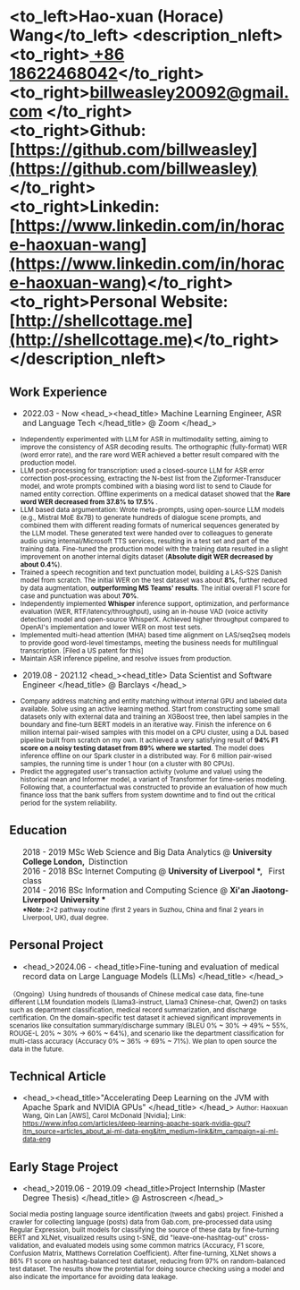 # <to_left>Hao-xuan (Horace) Wang</to_left>  <description_nleft><to_right>[ +86 18622468042](tel://008618622468042)</to_right><br> <to_right>[billweasley20092@gmail.com](billweasley20092@gmail.com) </to_right><br><to_right><b>Github: </b> [https://github.com/billweasley](https://github.com/billweasley)</to_right><br><to_right><b>Linkedin: </b> [https://www.linkedin.com/in/horace-haoxuan-wang](https://www.linkedin.com/in/horace-haoxuan-wang)</to_right><br><to_right><b>Personal Website: </b> [http://shellcottage.me](http://shellcottage.me)</to_right></description_nleft>    

Work Experience
--------
- <datetime>2022.03 - Now </datetime> <head_><head_title> Machine Learning Engineer, ASR and Language Tech </head_title> @ Zoom </head_>
<description><small>
<ul>
<li> Independently experimented with LLM for ASR in multimodality setting, aiming to improve the consistency of ASR decoding results. The orthographic (fully-format) WER (word error rate), and the rare word WER achieved a better result compared with the production model. </li>
<li> LLM post-processing for transcription: used a closed-source LLM for ASR error correction post-processing, extracting the N-best list from the Zipformer-Transducer model, and wrote prompts combined with a biasing word list to send to Claude for named entity correction. Offline experiments on a medical dataset showed that the <b>Rare word WER decreased from 37.8% to 17.5% </b>.</li>
<li> LLM based data argumentation: Wrote meta-prompts, using open-source LLM models (e.g., Mistral MoE 8x7B) to generate hundreds of dialogue scene prompts, and combined them with different reading formats of numerical sequences generated by the LLM model. These generated text were handed over to colleagues to generate audio using internal/Microsoft TTS services, resulting in a test set and part of the training data. Fine-tuned the production model with the training data resulted in a slight improvement on another internal digits dataset (<b>Absolute digit WER decreased by about 0.4%</b>).</li>
<li> Trained a speech recognition and text punctuation model, building a LAS-S2S Danish model from scratch. The initial WER on the test dataset was about <b>8%</b>, further reduced by data augmentation, <b>outperforming MS Teams' results</b>. The initial overall F1 score for case and punctuation was about <b>70%</b>.</li>
<li> Independently implemented <b>Whisper</b> inference support, optimization, and performance evaluation (WER, RTF/latency/throughput), using an in-house VAD (voice activity detection) model and open-source WhisperX. Achieved higher throughput compared to OpenAI's implementation and lower WER on most test sets.</li>
<li> Implemented multi-head attention (MHA) based time alignment on LAS/seq2seq models to provide good word-level timestamps, meeting the business needs for multilingual transcription. [Filed a US patent for this]</li>
<li> Maintain ASR inference pipeline, and resolve issues from production. </li>
</ul>
</small></description>

- <datetime>2019.08 - 2021.12 </datetime> <head_><head_title> Data Scientist and Software Engineer </head_title> @ Barclays </head_>
<description><small>
<ul>
<li>
Company address matching and entity matching without internal GPU and labeled data available. Solve using an active learning method. Start from constructing some small datasets only with external data and training an XGBoost tree, then label samples in the boundary and fine-turn BERT models in an iterative way. Finish the inference on 6 million internal pair-wised samples with this model on a CPU cluster, using a DJL based pipeline built from scratch on my own. It achieved a very satisfying result of <b>94% F1 score on a noisy testing dataset from 89% where we started</b>. The model does inference offline on our Spark cluster in a distributed way. For 6 million pair-wised samples, the running time is under 1 hour (on a cluster with 80 CPUs).
</li>
<li>
Predict the aggregated user's transaction activity (volume and value) using the historical mean and Informer model, a variant of Transformer for time-series modeling. Following that, a counterfactual was constructed to provide an evaluation of how much finance loss that the bank suffers from system downtime and to find out the critical period for the system reliability.
</li>
</ul>
</small></description>

Education
--------
<ul style="list-style-type: none;">
<li><head_><datetime>2018 - 2019</datetime> MSc Web Science and Big Data Analytics  @&nbsp;<b>University College London, </b>&nbsp;Distinction</head_></li>
<li><head_><datetime>2016 - 2018</datetime> BSc Internet Computing  @&nbsp;<b>University of Liverpool *, </b>&nbsp; First class</head_></li>
<li><head_><datetime>2014 - 2016</datetime> BSc Information and Computing Science  @&nbsp;<b>Xi'an Jiaotong-Liverpool University * </b>&nbsp;</head_>
<li><description><small><b>*Note: </b>2+2 pathway routine (first 2 years in Suzhou, China and final 2 years in Liverpool, UK), dual degree.</small></description></li>
</li>
</ul>

Personal Project
--------
- <head_><datetime>2024.06 - </datetime> <head_title>Fine-tuning and evaluation of medical record data on Large Language Models (LLMs) </head_title> </head_>
<description>
<small>
（Ongoing）Using hundreds of thousands of Chinese medical case data, fine-tune different LLM foundation models (Llama3-instruct, Llama3 Chinese-chat, Qwen2) on tasks such as department classification, medical record summarization, and discharge certification. On the domain-specific test dataset it achieved significant improvements in scenarios like consultation summary/discharge summary (BLEU 0% ~ 30% -> 49% ~ 55%, ROUGE-L 20% ~ 30% -> 60% ~ 64%), and scenario like the department classification for multi-class accuracy (Accuracy 0% ~ 36% -> 69% ~ 71%). We plan to open source the data in the future.
</small>
</description>

Technical Article
--------
- <head_><head_title>"Accelerating Deep Learning on the JVM with Apache Spark and NVIDIA GPUs" </head_title> </head_>
<description><small>
Author: Haoxuan Wang, Qin Lan [AWS], Carol McDonald [Nvidia];  Link: https://www.infoq.com/articles/deep-learning-apache-spark-nvidia-gpu/?itm_source=articles_about_ai-ml-data-eng&itm_medium=link&itm_campaign=ai-ml-data-eng
</small>
</description>


Early Stage Project
--------
- <head_><datetime>2019.06 - 2019.09</datetime> <head_title>Project Internship (Master Degree Thesis) </head_title>  @ Astroscreen </head_>
<description>
<small>
Social media posting language source identification (tweets and gabs) project.
Finished a crawler for collecting language (posts) data from Gab.com, pre-processed data using Regular Expression, built models for classifying the source of these data by fine-turning BERT and XLNet,
visualized results using t-SNE, did "leave-one-hashtag-out" cross-validation, and evaluated models using some common matrics (Accuracy, F1 score, Confusion Matrix, Matthews Correlation Coefficient). After fine-turning, XLNet shows a 86% F1 score on hashtag-balanced test dataset, reducing from 97% on random-balanced test dataset. The results show the protential for doing source checking using a model and also indicate the importance for avoiding data leakage.
</small>
</description>